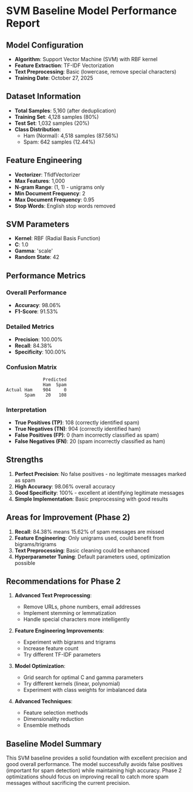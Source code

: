 # SVM Baseline Model Performance Report

## Model Configuration
- **Algorithm**: Support Vector Machine (SVM) with RBF kernel
- **Feature Extraction**: TF-IDF Vectorization
- **Text Preprocessing**: Basic (lowercase, remove special characters)
- **Training Date**: October 27, 2025

## Dataset Information
- **Total Samples**: 5,160 (after deduplication)
- **Training Set**: 4,128 samples (80%)
- **Test Set**: 1,032 samples (20%)
- **Class Distribution**: 
  - Ham (Normal): 4,518 samples (87.56%)
  - Spam: 642 samples (12.44%)

## Feature Engineering
- **Vectorizer**: TfidfVectorizer
- **Max Features**: 1,000
- **N-gram Range**: (1, 1) - unigrams only
- **Min Document Frequency**: 2
- **Max Document Frequency**: 0.95
- **Stop Words**: English stop words removed

## SVM Parameters
- **Kernel**: RBF (Radial Basis Function)
- **C**: 1.0
- **Gamma**: 'scale'
- **Random State**: 42

## Performance Metrics

### Overall Performance
- **Accuracy**: 98.06%
- **F1-Score**: 91.53%

### Detailed Metrics
- **Precision**: 100.00%
- **Recall**: 84.38%
- **Specificity**: 100.00%

### Confusion Matrix
```
              Predicted
              Ham  Spam
Actual Ham    904     0
       Spam    20   108
```

### Interpretation
- **True Positives (TP)**: 108 (correctly identified spam)
- **True Negatives (TN)**: 904 (correctly identified ham)
- **False Positives (FP)**: 0 (ham incorrectly classified as spam)
- **False Negatives (FN)**: 20 (spam incorrectly classified as ham)

## Strengths
1. **Perfect Precision**: No false positives - no legitimate messages marked as spam
2. **High Accuracy**: 98.06% overall accuracy
3. **Good Specificity**: 100% - excellent at identifying legitimate messages
4. **Simple Implementation**: Basic preprocessing with good results

## Areas for Improvement (Phase 2)
1. **Recall**: 84.38% means 15.62% of spam messages are missed
2. **Feature Engineering**: Only unigrams used, could benefit from bigrams/trigrams
3. **Text Preprocessing**: Basic cleaning could be enhanced
4. **Hyperparameter Tuning**: Default parameters used, optimization possible

## Recommendations for Phase 2
1. **Advanced Text Preprocessing**: 
   - Remove URLs, phone numbers, email addresses
   - Implement stemming or lemmatization
   - Handle special characters more intelligently

2. **Feature Engineering Improvements**:
   - Experiment with bigrams and trigrams
   - Increase feature count
   - Try different TF-IDF parameters

3. **Model Optimization**:
   - Grid search for optimal C and gamma parameters
   - Try different kernels (linear, polynomial)
   - Experiment with class weights for imbalanced data

4. **Advanced Techniques**:
   - Feature selection methods
   - Dimensionality reduction
   - Ensemble methods

## Baseline Model Summary
This SVM baseline provides a solid foundation with excellent precision and good overall performance. The model successfully avoids false positives (important for spam detection) while maintaining high accuracy. Phase 2 optimizations should focus on improving recall to catch more spam messages without sacrificing the current precision.